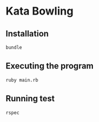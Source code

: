 Kata Bowling
============

Installation
------------

`bundle`

Executing the program
---------------------

`ruby main.rb`

Running test
------------

`rspec`
